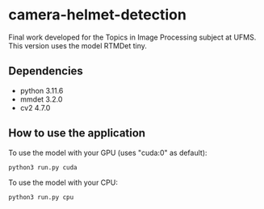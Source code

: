 # camera-helmet-detection
Final work developed for the Topics in Image Processing subject at UFMS.
This version uses the model RTMDet tiny.

## Dependencies
- python 3.11.6
- mmdet 3.2.0
- cv2 4.7.0

## How to use the application

To use the model with your GPU (uses "cuda:0" as default):
```kernel
python3 run.py cuda
```

To use the model with your CPU:
```kernel
python3 run.py cpu
```

